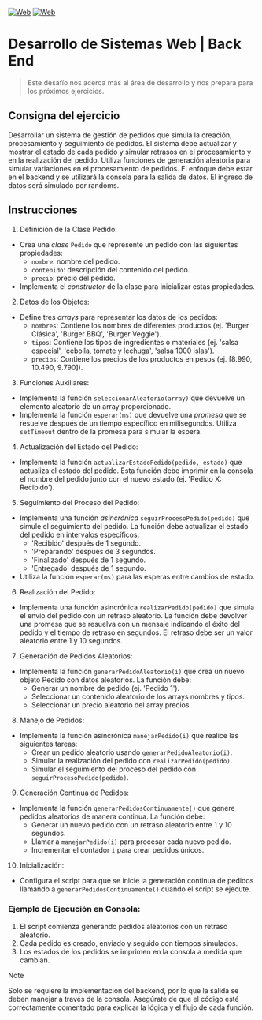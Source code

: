 [![Web](https://img.shields.io/badge/GitHub-Nyrha23-9C27B0?style=flat-square&logo=github&logoColor=white&labelColor=101010)](https://github.com/nyrha23) 
[![Web](https://img.shields.io/badge/LinkedIn-Trinidad_Pasi-0e76a8?style=flat-square&logo=linkedin&logoColor=white&labelColor=101010)](https://www.linkedin.com/in/trinidad-pasi/) 

# Desarrollo de Sistemas Web | Back End 
> Este desafío nos acerca más al área de desarrollo y nos prepara para los próximos ejercicios.

## Consigna del ejercicio

Desarrollar un sistema de gestión de pedidos que simula la creación, procesamiento y seguimiento de pedidos. El sistema debe actualizar y mostrar el estado de cada pedido y simular retrasos en el procesamiento y en la realización del pedido. Utiliza funciones de generación aleatoria para simular variaciones en el procesamiento de pedidos. El enfoque debe estar en el backend y se utilizará la consola para la salida de datos. El ingreso de datos será simulado por randoms.

## Instrucciones
1. Definición de la Clase Pedido:
  + Crea una *clase* `Pedido` que represente un pedido con las siguientes propiedades:
    - `nombre`: nombre del pedido.
    - `contenido`: descripción del contenido del pedido.
    - `precio`: precio del pedido.
  + Implementa el *constructor* de la clase para inicializar estas propiedades.

2. Datos de los Objetos:
  + Define tres *arrays* para representar los datos de los pedidos:
    - `nombres`: Contiene los nombres de diferentes productos (ej. 'Burger Clásica', 'Burger BBQ', 'Burger Veggie').
    - `tipos`: Contiene los tipos de ingredientes o materiales (ej. 'salsa especial', 'cebolla, tomate y lechuga', 'salsa 1000 islas').
    - `precios`: Contiene los precios de los productos en pesos (ej. [8.990, 10.490, 9.790]).

3. Funciones Auxiliares:
  + Implementa la función `seleccionarAleatorio(array)` que devuelve un elemento aleatorio de un array proporcionado.
  + Implementa la función `esperar(ms)` que devuelve una *promesa* que se resuelve después de un tiempo específico en milisegundos. Utiliza `setTimeout` dentro de la promesa para simular la espera.

4. Actualización del Estado del Pedido:
  + Implementa la función `actualizarEstadoPedido(pedido, estado)` que actualiza el estado del pedido. Esta función debe imprimir en la consola el nombre del pedido junto con el nuevo estado (ej. 'Pedido X: Recibido').

5. Seguimiento del Proceso del Pedido:
  + Implementa una función *asincrónica* `seguirProcesoPedido(pedido)` que simule el seguimiento del pedido. La función debe actualizar el estado del pedido en intervalos específicos:
    - 'Recibido' después de 1 segundo.
    - 'Preparando' después de 3 segundos.
    - 'Finalizado' después de 1 segundo.
    - 'Entregado' después de 1 segundo.
  + Utiliza la función `esperar(ms)` para las esperas entre cambios de estado.

6. Realización del Pedido:
  + Implementa una función asincrónica `realizarPedido(pedido)` que simula el envío del pedido con un retraso aleatorio. La función debe devolver una promesa que se resuelva con un mensaje indicando el éxito del pedido y el tiempo de retraso en segundos. El retraso debe ser un valor aleatorio entre 1 y 10 segundos.

7. Generación de Pedidos Aleatorios:
  + Implementa la función `generarPedidoAleatorio(i)` que crea un nuevo objeto Pedido con datos aleatorios. La función debe:
    - Generar un nombre de pedido (ej. 'Pedido 1').
    - Seleccionar un contenido aleatorio de los arrays nombres y tipos.
    - Seleccionar un precio aleatorio del array precios.

8. Manejo de Pedidos:
  + Implementa la función asincrónica `manejarPedido(i)` que realice las siguientes tareas:
    - Crear un pedido aleatorio usando `generarPedidoAleatorio(i)`.
    - Simular la realización del pedido con `realizarPedido(pedido)`.
    - Simular el seguimiento del proceso del pedido con `seguirProcesoPedido(pedido)`.

9. Generación Continua de Pedidos:
  + Implementa la función `generarPedidosContinuamente()` que genere pedidos aleatorios de manera continua. La función debe:
    - Generar un nuevo pedido con un retraso aleatorio entre 1 y 10 segundos.
    - Llamar a `manejarPedido(i)` para procesar cada nuevo pedido.
    - Incrementar el contador `i` para crear pedidos únicos.

10. Inicialización:
  + Configura el script para que se inicie la generación continua de pedidos llamando a `generarPedidosContinuamente()` cuando el script se ejecute.

### Ejemplo de Ejecución en Consola:
1. El script comienza generando pedidos aleatorios con un retraso aleatorio.
2. Cada pedido es creado, enviado y seguido con tiempos simulados.
3. Los estados de los pedidos se imprimen en la consola a medida que cambian.

> [!Note]
> Solo se requiere la implementación del backend, por lo que la salida se deben manejar a través de la consola. Asegúrate de que el código esté correctamente comentado para explicar la lógica y el flujo de cada función.

